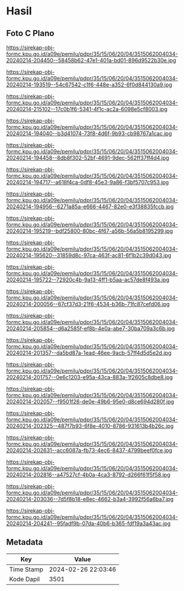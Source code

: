 # Hasil

## Foto C Plano

https://sirekap-obj-formc.kpu.go.id/a09e/pemilu/pdpr/35/15/06/20/04/3515062004034-20240214-204450--58458b62-47e1-401a-bd01-896d9522b30e.jpg

https://sirekap-obj-formc.kpu.go.id/a09e/pemilu/pdpr/35/15/06/20/04/3515062004034-20240214-193519--54c67542-c1f6-448e-a352-6f0d844130a9.jpg

https://sirekap-obj-formc.kpu.go.id/a09e/pemilu/pdpr/35/15/06/20/04/3515062004034-20240214-215102--17c0b1f6-5341-4f1c-ac2a-6098e5cf8003.jpg

https://sirekap-obj-formc.kpu.go.id/a09e/pemilu/pdpr/35/15/06/20/04/3515062004034-20240214-194040--b3d41074-73f8-4d6f-9b93-cb98767a1cac.jpg

https://sirekap-obj-formc.kpu.go.id/a09e/pemilu/pdpr/35/15/06/20/04/3515062004034-20240214-194458--8db8f302-52bf-4691-9dec-562ff37ff4d4.jpg

https://sirekap-obj-formc.kpu.go.id/a09e/pemilu/pdpr/35/15/06/20/04/3515062004034-20240214-194717--a618f4ca-0df8-45e3-9a86-f3bf5707c953.jpg

https://sirekap-obj-formc.kpu.go.id/a09e/pemilu/pdpr/35/15/06/20/04/3515062004034-20240214-194956--6271a85a-e666-4467-82e0-e3f38835fccb.jpg

https://sirekap-obj-formc.kpu.go.id/a09e/pemilu/pdpr/35/15/06/20/04/3515062004034-20240214-195219--bdf25800-80bc-4f67-a56b-56a5b8195299.jpg

https://sirekap-obj-formc.kpu.go.id/a09e/pemilu/pdpr/35/15/06/20/04/3515062004034-20240214-195620--31859d8c-97ca-463f-ac81-6f1b2c39d043.jpg

https://sirekap-obj-formc.kpu.go.id/a09e/pemilu/pdpr/35/15/06/20/04/3515062004034-20240214-195722--72920c4b-9a13-4ff1-b5aa-ac57de8f493a.jpg

https://sirekap-obj-formc.kpu.go.id/a09e/pemilu/pdpr/35/15/06/20/04/3515062004034-20240214-200056--67cf37d3-21f6-4534-b36b-71fc87cefd06.jpg

https://sirekap-obj-formc.kpu.go.id/a09e/pemilu/pdpr/35/15/06/20/04/3515062004034-20240214-205854--d6a2585f-ef8b-4e0a-abe7-30ba709a3c6b.jpg

https://sirekap-obj-formc.kpu.go.id/a09e/pemilu/pdpr/35/15/06/20/04/3515062004034-20240214-201357--da5bd87a-1ead-46ee-9acb-57ff4d5d5e2d.jpg

https://sirekap-obj-formc.kpu.go.id/a09e/pemilu/pdpr/35/15/06/20/04/3515062004034-20240214-201757--0e6c1203-e95a-43ca-883a-1f2605c8dbe8.jpg

https://sirekap-obj-formc.kpu.go.id/a09e/pemilu/pdpr/35/15/06/20/04/3515062004034-20240214-202057--f9501f26-de0e-49b6-95e0-d8ce694d280f.jpg

https://sirekap-obj-formc.kpu.go.id/a09e/pemilu/pdpr/35/15/06/20/04/3515062004034-20240214-202325--487f7b93-6f8e-4010-8786-931613b4b26c.jpg

https://sirekap-obj-formc.kpu.go.id/a09e/pemilu/pdpr/35/15/06/20/04/3515062004034-20240214-202631--acc6087a-fb73-4ec6-8437-4799beef0fce.jpg

https://sirekap-obj-formc.kpu.go.id/a09e/pemilu/pdpr/35/15/06/20/04/3515062004034-20240214-202816--a47527cf-4b0a-4ca3-8792-d266f61f5f58.jpg

https://sirekap-obj-formc.kpu.go.id/a09e/pemilu/pdpr/35/15/06/20/04/3515062004034-20240214-203036--7d5f8b18-e8ec-4662-b3a4-3992f56a6ba7.jpg

https://sirekap-obj-formc.kpu.go.id/a09e/pemilu/pdpr/35/15/06/20/04/3515062004034-20240214-204241--95fadf9b-07da-40b6-b365-fdf19a3a43ac.jpg


## Metadata

| Key        | Value               |
| ---------- | ------------------- |
| Time Stamp | 2024-02-26 22:03:46 |
| Kode Dapil | 3501                |




